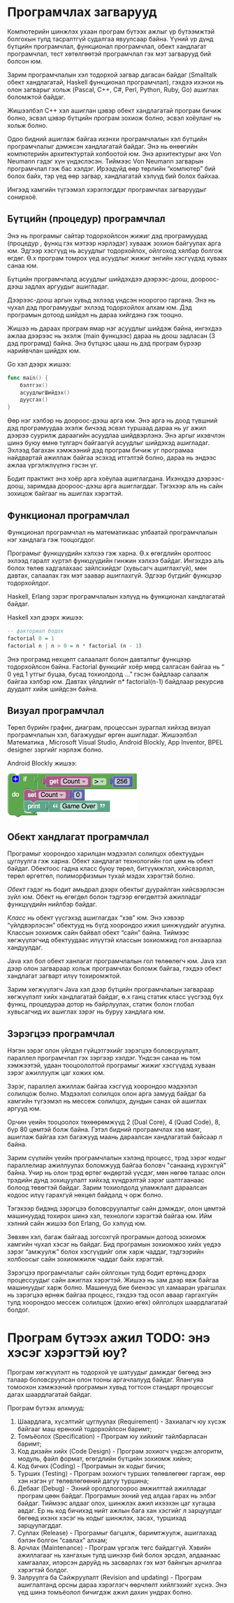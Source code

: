 # Програмчлах загварууд

Компютерийн шинжлэх ухаан програм бүтээх ажлыг үр бүтээмжтэй болгохын тулд тасралтгүй судалгаа явуулсаар байна. Үүний үр дүнд бүтцийн програмчлал, функционал програмчлал, обект хандлагат програмчлал, тест хөтөлгөөтэй програмчлал гэх мэт загварууд бий болсон юм.

Зарим програмчлалын хэл тодорхой загвар дагасан байдаг \(Smalltalk обект хандлагатай, Haskell функционал програмчлал\), гэхдээ ихэнхи нь олон загварыг хольж  \(Pascal, C++, C\#, Perl, Python, Ruby, Go\) ашиглах боломжтой байдаг.

Жишээлбэл C++ хэл ашиглан цэвэр обект хандлагатай програм бичиж болно, эсвэл цэвэр бүтцийн програм зохиож болно, эсвэл хоёуланг нь хольж болно.

  
Одоо бидний ашиглаж байгаа ихэнхи програмчлалын хэл бүтцийн програмчлалыг дэмжсэн хандлагатай байдаг. Энэ нь өнөөгийн компютерийн архитектуртай холбоотой юм. Энэ архитектурыг анх Von Neumann гэдэг хүн үндэслэсэн. Тиймээс Von Neumann загварын програмчлал гэж бас хэлдэг. Ирээдүйд өөр төрлийн “компютер” бий болох байх, тэр үед өөр загвар, хандлагатай хэлүүд бий болох байхаа.

Ингээд хамгийн түгээмэл хэрэглэгддэг програмчлах загваруудыг сонирхоё.

## Бүтцийн \(процедур\) програмчлал

Энэ нь програмыг сайтар тодорхойлсон жижиг дэд програмуудад \(процедур , функц гэх мэтээр нэрлэдэг\) хувааж зохион байгуулах арга юм. Эдгээр хэсгүүд нь асуудлыг тодорхойлох, ойлгоход хялбар болгож өгдөг. Ө.х програм томрох үед асуудлыг жижиг энгийн хэсгүүдэд хуваах санаа юм.

Бүтцийн програмчлалд асуудлыг шийдэхдээ дээрээс-доош, доороос-дээш задлах аргуудыг ашигладаг.

Дээрээс-доош аргын хувьд эхлээд үндсэн ноорогоо гаргана. Энэ нь чухал дэд програмуудыг эхлээд тодорхойлох алхам юм. Дэд програмын дотоод  шийдэл нь дараа хийгдэнэ гэж тооцно.

Жишээ нь дараах програм ямар нэг асуудлыг шийдэж байна, ингэхдээ ажлаа дээрээс нь эхэлж \(main функцээс\) дараа нь доош задласан \(3 дэд програмд\) байна. Энэ бүтцээс цааш нь дэд програм бүрээр нарийвчлан шийдэх юм.

Go хэл дээрх жишээ:

```go
func main() {
    бэлтгэх()
    асуудлыгШийдэх()
    дуусгах()
}
```

Өөр нэг хэлбэр нь доороос-дээш арга юм. Энэ арга нь доод түвшний дэд програмуудаа эхэлж бичээд эсвэл туршаад дараа нь уг ажил дээрээ суурилж дараагийн асуудлаа шийдвэрлэнэ. Энэ аргыг ихэвчлэн шинэ буюу өмнө тулгарч байгаагүй асуудлыг шийдэхэд ашигладаг. Эхлээд багахан хэмжээний дэд програм бичиж уг програмаа найдвартай ажиллаж байгаа эсэхэд итгэлтэй болно, дараа нь эндээс ажлаа үргэлжлүүлнэ гэсэн үг.

Бодит практикт энэ хоёр арга хоёулаа ашиглагдана. Ихэнхдээ дээрээс-доош, заримдаа доороос-дээш арга ашиглагддаг. Тэгэхээр аль нь сайн зохицож байгааг нь ашиглах хэрэгтэй.

## Функционал програмчлал

Функционал програмчлал нь математикаас улбаатай програмчлалын нэг хандлага гэж тооцогддог.

Програмыг функцүүдийн хэлхээ гэж харна. Ө.х өгөгдлийн оролтоос эхлээд гаралт хүртэл функцүүдийн гинжин хэлхээ байдаг. Ингэхдээ аль болох төлөв хадгалахаас  зайлсхийдэг \(хувьсагч ашиглахгүй\), мөн давтах, салаалах гэх мэт заавар ашиглахгүй. Эдгээр бүгдийг функцээр тодорхойлдог.

Haskell, Erlang зэрэг програмчлалын хэлүүд нь функционал хандлагатай байдаг.

Haskell хэл дээрх жишээ:

```haskell
-- факториал бодох
factorial 0 = 1
factorial n | n > 0 = n * factorial (n - 1)
```

Энэ програмд нөхцөлт салаалалт болон давталтыг функцээр тодорхойлсон байна. Factorial функцийг хоёр мөрд салгасан байгаа нь “ 0 үед 1 утгыг буцаа, бусад тохиолдолд ...” гэсэн байдлаар салаалж байгаа хэлбэр юм. Давтах үйлдлийг n\* factorial\(n-1\) байдлаар рекурсив дуудалт хийж шийдсэн байна.

## Визуал програмчлал

Төрөл бүрийн график, диаграм, процессын зураглал хийхэд визуал програмчлалын хэл, багажуудыг өргөн ашигладаг. Жишээлбэл Математика , Microsoft Visual Studio, Android Blockly, App Inventor, BPEL designer зэргийг нэрлэж болно.

Android Blockly жишээ:

![](res/blocky.png)

## Обект хандлагат програмчлал

Програмыг хоорондоо харилцан мэдээлэл солилцох обектуудын цуглуулга гэж харна. Обект хандлагат технологийн гол цөм нь обект байдаг. Обектоос гадна класс буюу төрөл, битүүмжлэл, хийсвэрлэл, төрөл өргөтгөл, полиморфизмын тухай мэдэх хэрэгтэй болно.

_Обект_ гэдэг нь бодит амьдрал дээрх обектыг дуурайлган хийсвэрлэсэн зүйл юм. Обект нь өгөгдөл болон тэдгээр өгөгдөлтэй ажилладаг функцүүдийн нийлбэр байдаг.

_Класс_ нь обект үүсгэхэд ашиглагдах “хэв” юм. Энэ хэвээр “үйлдвэрлэсэн” обектууд нь бүгд хоорондоо ижил шинжүүдийг агуулна. Классын зохиомж сайн байвал обект “сайн” байна. Тиймээс хөгжүүлэгчид обектуудаас илүүтэй классын зохиомжид гол анхаарлаа хандуулдаг.

Java хэл бол обект ханлагат програмчлалын гол төлөөлөгч юм. Java хэл дээр олон загвараар хольж програмчлах боломж байгаа, гэхдээ обект хандлагат загварт илүү тохиромжтой.

Зарим хөгжүүлэгч Java хэл дээр бүтцийн програмчлалын загвараар хөгжүүлэлт хийх хандлагатай байдаг, ө.х ганц статик класс үүсгээд бүх функц, процедураа дотор нь байрлуулах, статик болон глобал хувьсагчид их ашиглах зэрэг нь буруу хандлага юм.

## Зэрэгцээ програмчлал

Нэгэн зэрэг олон үйлдэл гүйцэтгэхийг зэрэгцээ боловсруулалт, параллел програмчлал гэх зэргээр хэлдэг. Үндсэн санаа нь том хэмжээтэй, удаан тооцоололтой програмыг жижиг хэсгүүдэд хуваан зэрэг ажиллуулж цаг хожих юм.

Зэрэг, параллел ажиллаж байгаа хэсгүүд хоорондоо мэдээлэл солилцож болно. Мэдээлэл солилцох олон арга замууд байдаг ба хамгийн түгээмэл нь мессеж солилцох, дундын санах ой ашиглах аргууд юм.

Орчин үеийн тооцоолох төхөөрөмжүүд 2 \(Dual Core\), 4 \(Quad Code\), 8,  бүр 80 цөмтэй болж байна. Гэтэл бидний програмчлах хэв маяг, ашиглаж байгаа хэл багажууд маань дараалсан хандлагатай байсаар л байна.

Зарим сүүлийн үеийн програмчлалын хэлэнд процесс, трэд зэрэг кодыг параллелиар ажиллуулах боломжууд байгаа боловч "санаанд хүрэхгүй" байна. Учир нь олон трэд өртөг өндөртэй үүсдэг, мөн нөгөө талаас олон трэдийн дунд зохицуулалт хийхэд хүндрэлтэй зэрэг шалтгаанаас болоод төвөгтэй байдаг. Зарим тохиолдолд уламжлалт дараалсан кодоос илүү гарахгүй нөхцөл байдалд  ч орж болно.

Тэгэхээр бидэнд зэрэгцээ боловсруулалтыг сайн дэмждэг, олон цөмтэй машинуудад тохирох шинэ хэл, технологи хэрэгтэй байгаа юм. Ийм хэлний сайн жишээ бол Erlang, Go хэлүүд юм.

Зөвхөн хэл, багаж байгаад зогсохгүй програмын дотоод зохиомж хамгийн чухал хэсэг нь байдаг. Бид програмын зохиомжоо хийх үедээ зэрэг “амжуулж” болох хэсгүүдийг олж харж чаддаг, тэдгээрийн холбоосыг сайн зохиомжилж чаддаг байх хэрэгтэй.

Зэрэгцээ програмчлалыг сайн ойлгохын тулд бодит ертөнц дээрх процессуудыг сайн ажиглах хэрэгтэй. Жишээ нь зам дээр явж байгаа машинуудыг харж болно. Машинууд бие биенээс үл хамааран урагшлах нь зэрэгцээ өрнөж байгаа процесс, гэхдээ тэд осол аваар гаргахгүйн тулд хоорондоо мессеж солилцож \(дохио өгөх\) ойлголцох шаардлагатай болдог.



# Програм бүтээх ажил TODO: энэ хэсэг хэрэгтэй юу?

Програм хөгжүүлэлт нь тодорхой үе шатуудыг дамждаг бөгөөд энэ талаар боловсруулсан олон тооны аргачлалууд байдаг. Ялангуяа томоохон хэмжээний програмын хувьд тогтсон стандарт процессыг дагах шаардлагатай байдаг.

Програм бүтээх алхмууд:

1. Шаардлага, хүсэлтийг цуглуулах \(Requirement\) - Захиалагч юу хүсэж байгааг маш ерөнхий тодорхойлсон баримт;
2. Томъёолох \(Specification\) - Програм юу хийхийг тайлбарласан баримт;
3. Код дизайн хийх \(Code Design\) - Програм зохиогч үндсэн алгоритм, модуль, файл формат, өгөгдлийн бүтцийн зохиомж хийнэ;
4. Код бичих \(Coding\) - Програмын эх кодыг бичих;
5. Турших \(Testing\) - Програм зохиогч турших төлөвлөгөөг гаргаж, өөр хэн нэгэн уг төлөвлөгөөний дагуу туршина;
6. Дебааг \(Debug\) - Эхний оролдлогоороо амжилттай ажилладаг програм цөөн байдаг. Програмын эхний үед алдаа гарах нь элбэг байдаг.  Тиймээс алдааг олох, шинжлэх ажил ихээхэн цаг хугацаа авдаг. Ер нь код бичихэд нийт ажлын бага    хан хэсгийг л зарцуулдаг бөгөөд ихэнх хэсэг нь кодыг шинжлэх, засах, туршихад зарцуулагддаг.
7. Суллах \(Release\) - Програмыг багцалж, баримтжуулж, ашиглахад бэлэн болгон “савлах” алхам;
8. Арчлах \(Maintenance\) - Програм үргэлж төгс байдаггүй. Хэвийн ажиллагааг нь хангахын тулд шинээр бий болох эрсдэл, алдаанаас хамгаалах, илэрсэн даруйд нь засварлах гэх мэт байнгын арчилгаа хэрэгтэй болдог.
9. Залруулга ба Сайжруулалт \(Revision and updating\) - Програм ашиглалтанд орсны дараа хэрэглэгч өөрчлөлт хийлгэхийг хүснэ. Энэ үед шинэ томъёолол бичигдэж ажил дахин ундрах болно.